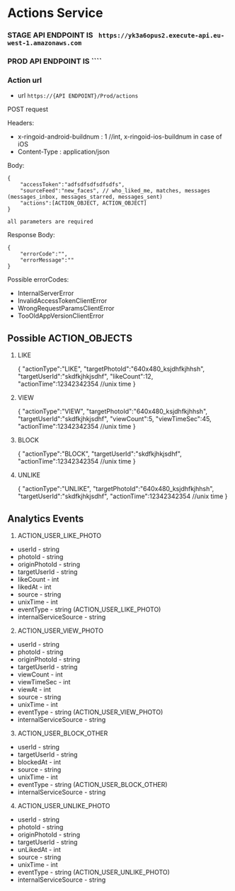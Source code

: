 # Actions Service

### STAGE API ENDPOINT IS `` https://yk3a6opus2.execute-api.eu-west-1.amazonaws.com``
### PROD API ENDPOINT IS ````


### Action url

* url ``https://{API ENDPOINT}/Prod/actions``

POST request

Headers:

* x-ringoid-android-buildnum : 1       //int, x-ringoid-ios-buildnum in case of iOS
* Content-Type : application/json

Body:

    {
        "accessToken":"adfsdfsdfsdfsdfs",
        "sourceFeed":"new_faces", // who_liked_me, matches, messages (messages_inbox, messages_starred, messages_sent)
        "actions":[ACTION_OBJECT, ACTION_OBJECT]
    }
    
    all parameters are required
    
 Response Body:
 
    {
        "errorCode":"",
        "errorMessage":""
    }
    
Possible errorCodes:

* InternalServerError
* InvalidAccessTokenClientError
* WrongRequestParamsClientError
* TooOldAppVersionClientError

## Possible ACTION_OBJECTS

1. LIKE

    {
        "actionType":"LIKE",
        "targetPhotoId":"640x480_ksjdhfkjhhsh",
        "targetUserId":"skdfkjhkjsdhf",
        "likeCount":12,
        "actionTime":12342342354 //unix time
    }

2. VIEW

    {
       "actionType":"VIEW",
       "targetPhotoId":"640x480_ksjdhfkjhhsh",
       "targetUserId":"skdfkjhkjsdhf",
       "viewCount":5,
       "viewTimeSec":45,
       "actionTime":12342342354 //unix time
    }

3. BLOCK

    {
       "actionType":"BLOCK",
       "targetUserId":"skdfkjhkjsdhf",
       "actionTime":12342342354 //unix time
    }

4. UNLIKE

    {
        "actionType":"UNLIKE",
        "targetPhotoId":"640x480_ksjdhfkjhhsh",
        "targetUserId":"skdfkjhkjsdhf",
        "actionTime":12342342354 //unix time
    }


## Analytics Events

1. ACTION_USER_LIKE_PHOTO

* userId - string
* photoId - string
* originPhotoId - string
* targetUserId - string
* likeCount - int
* likedAt - int
* source - string
* unixTime - int
* eventType - string (ACTION_USER_LIKE_PHOTO)
* internalServiceSource - string

2. ACTION_USER_VIEW_PHOTO

* userId - string
* photoId - string
* originPhotoId - string
* targetUserId - string
* viewCount - int
* viewTimeSec - int
* viewAt - int
* source - string
* unixTime - int
* eventType - string (ACTION_USER_VIEW_PHOTO)
* internalServiceSource - string

3. ACTION_USER_BLOCK_OTHER

* userId - string
* targetUserId - string
* blockedAt - int
* source - string
* unixTime - int
* eventType - string (ACTION_USER_BLOCK_OTHER)
* internalServiceSource - string

4. ACTION_USER_UNLIKE_PHOTO

* userId - string
* photoId - string
* originPhotoId - string
* targetUserId - string
* unLikedAt - int
* source - string
* unixTime - int
* eventType - string (ACTION_USER_UNLIKE_PHOTO)
* internalServiceSource - string
